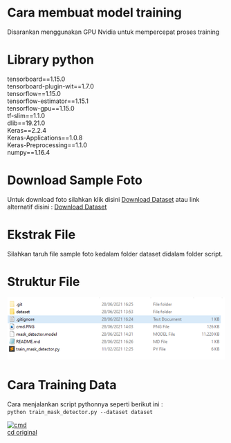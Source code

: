 # Cara membuat model training
Disarankan menggunakan GPU Nvidia untuk mempercepat proses training<Br />

# Library python
tensorboard==1.15.0<br />
tensorboard-plugin-wit==1.7.0<br />
tensorflow==1.15.0<br />
tensorflow-estimator==1.15.1<br />
tensorflow-gpu==1.15.0<br />
tf-slim==1.1.0<br />
dlib==19.21.0<br />
Keras==2.2.4<br />
Keras-Applications==1.0.8<br />
Keras-Preprocessing==1.1.0<br />
numpy==1.16.4<br />

# Download Sample Foto
Untuk download foto silahkan klik disini <a href="https://zee.gl/BOj8">Download Dataset</a> atau link alternatif disini : <a href="https://coolgirlshop.xyz/BOj8">Download Dataset</a><br />

# Ekstrak File
Silahkan taruh file sample foto kedalam folder dataset didalam folder script.

# Struktur File
<img src="https://github.com/fajarlabs/FaceMaskTrainingData/blob/master/Structure.PNG?raw=true" /><br />

# Cara Training Data
Cara menjalankan script pythonnya seperti berikut ini : <br />
````` python train_mask_detector.py --dataset dataset ````` <br />

<a href="https://ibb.co/yXRpMM1"><img src="https://i.ibb.co/TkT1nnS/cmd.png" alt="cmd" border="0"></a><br /><a target='_blank' href='https://imgbb.com/'>cd original</a><br />